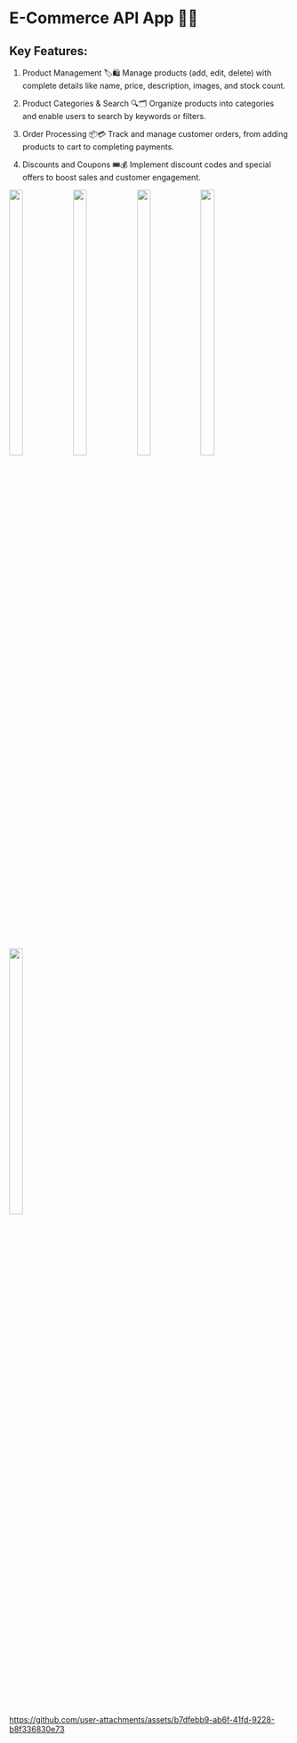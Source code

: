 # E-Commerce API App 🛒📱

## Key Features:

1. Product Management 🏷️🛍️
Manage products (add, edit, delete) with complete details like name, price, description, images, and stock count.

2. Product Categories & Search 🔍🗂️
Organize products into categories and enable users to search by keywords or filters.

3. Order Processing 📦💳
Track and manage customer orders, from adding products to cart to completing payments.

4. Discounts and Coupons 🎟️💰
Implement discount codes and special offers to boost sales and customer engagement.

<p>
  <img src="https://github.com/user-attachments/assets/d1c83e2d-bbe5-420e-9d50-635d29eb4079"height="35%" width="22%">
    <img src="https://github.com/user-attachments/assets/52e97dad-986a-4e2e-9e40-7b9d2ab79650"height="35%" width="22%">
      <img src="https://github.com/user-attachments/assets/7a80ced1-6333-4584-90bb-3a58d20af344"height="35%" width="22%">
        <img src="https://github.com/user-attachments/assets/651c586f-f416-4ced-882a-d9674382cf42"height="35%" width="22%">
          <img src="![Screenshot_20241130_150243](https://github.com/user-attachments/assets/ab42a549-f828-48d3-aca6-140ac36f91b8"height="35%" width="22%">



</p>

https://github.com/user-attachments/assets/b7dfebb9-ab6f-41fd-9228-b8f336830e73

